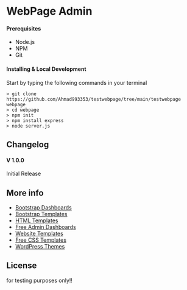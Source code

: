 # WebPage Admin

#### Prerequisites
  - Node.js
  - NPM
  - Git

#### Installing & Local Development
Start by typing the following commands in your terminal

```
> git clone https://github.com/Ahmad993353/testwebpage/tree/main/testwebpage webpage
> cd webpage
> npm init
> npm install express
> node server.js

```
## Changelog
#### V 1.0.0
Initial Release


## More info
- [Bootstrap Dashboards](https://colorlib.com/wp/free-bootstrap-admin-dashboard-templates/)
- [Bootstrap Templates](https://colorlib.com/wp/free-bootstrap-templates/)
- [HTML Templates](https://colorlib.com/wp/free-html-website-templates/)
- [Free Admin Dashboards](https://colorlib.com/wp/free-html5-admin-dashboard-templates/)
- [Website Templates](https://colorlib.com/wp/templates/)
- [Free CSS Templates](https://colorlib.com/wp/free-css-website-templates/)
- [WordPress Themes](https://colorlib.com/wp/free-wordpress-themes/)

## License
for testing purposes only!!
